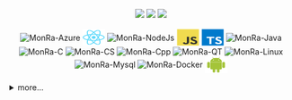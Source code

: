 <!--Hello
<h2><img src="https://emojis.slackmojis.com/emojis/images/1531849430/4246/blob-sunglasses.gif?1531849430" width="30"/> Hi 👋 , I'm MonRá! <img src="https://media.giphy.com/media/12oufCB0MyZ1Go/giphy.gif" width="50"></h2>
-->

<div>
  </p>
  <div align="center">
   <a href="https://www.facebook.com/ramon.chaib" target="_blank"><img src="https://img.shields.io/badge/-Facebook-%230077B5?style=for-the-badge&logo=facebook&logoColor=white" target="_blank"></a> 
  <a href="https://www.instagram.com/monrapps/" target="_blank"><img src="https://img.shields.io/badge/-Instagram-%23E4405F?style=for-the-badge&logo=instagram&logoColor=white" target="_blank"></a>
  <a href="https://www.linkedin.com/in/ramon-chaib-27007635/" target="_blank"><img src="https://img.shields.io/badge/-LinkedIn-%230077B5?style=for-the-badge&logo=linkedin&logoColor=white" target="_blank"></a>   
</div>
  
 <div style="display: inline_block" align="center"><br>
  <img align="center" alt="MonRa-Azure" height="30" width="40" src="https://cdn.jsdelivr.net/gh/devicons/devicon/icons/azure/azure-original.svg">
  <img align="center" alt="MonRa-React" height="30" width="40" src="https://raw.githubusercontent.com/devicons/devicon/master/icons/react/react-original.svg">
  <img align="center" alt="MonRa-NodeJs" height="30" width="40" src="https://cdn.jsdelivr.net/gh/devicons/devicon/icons/nodejs/nodejs-original.svg">
  <img align="center" alt="MonRa-Js" height="30" width="40" src="https://raw.githubusercontent.com/devicons/devicon/master/icons/javascript/javascript-original.svg">     <img align="center" alt="MonRa-Ts" height="30" width="40" src="https://raw.githubusercontent.com/devicons/devicon/master/icons/typescript/typescript-original.svg">
  <img align="center" alt="MonRa-Java" height="30" width="40" src="https://cdn.jsdelivr.net/gh/devicons/devicon/icons/java/java-original.svg">
  <img align="center" alt="MonRa-C" height="30" width="40" src="https://cdn.jsdelivr.net/gh/devicons/devicon/icons/c/c-original.svg">
  <img align="center" alt="MonRa-CS" height="30" width="40" src="https://cdn.jsdelivr.net/gh/devicons/devicon/icons/csharp/csharp-original.svg">
  <img align="center" alt="MonRa-Cpp" height="30" width="40" src="https://cdn.jsdelivr.net/gh/devicons/devicon/icons/cplusplus/cplusplus-original.svg">
  <img align="center" alt="MonRa-QT" height="30" width="40" src="https://cdn.jsdelivr.net/gh/devicons/devicon/icons/qt/qt-original.svg">
  <img align="center" alt="MonRa-Linux" height="30" width="40" src="https://cdn.jsdelivr.net/gh/devicons/devicon/icons/linux/linux-original.svg">
  <img align="center" alt="MonRa-Mysql" height="30" width="40" src="https://cdn.jsdelivr.net/gh/devicons/devicon/icons/mysql/mysql-original.svg">
  <img align="center" alt="MonRa-Docker" height="30" width="40" src="https://cdn.jsdelivr.net/gh/devicons/devicon/icons/docker/docker-original.svg">  
  <img align="center" alt="MonRa-Android" height="30" width="40" src="https://github.com/devicons/devicon/blob/master/icons/android/android-original.svg">
  
</div>
</a>

</br>
<!--
[![github activity graph](https://activity-graph.herokuapp.com/graph?username=monrapps&theme=chartreuse-dark)](https://github.com/monrapps/)
-->
<div>
<details>
      <summary>more...</summary>
      
<!--
### <img src="https://media.giphy.com/media/VgCDAzcKvsR6OM0uWg/giphy.gif" width="50"> A little more about me...  

```javascript
const monra = {
    pronouns: "He" | "Him",
    code: ["any"],
    askMeAbout: ["any"],
    technologies: {
        backEnd: {
            js: ["any"],
        },
        mobileApp: {
            native: ["Android Development"]
        },
        devOps: ["AWS", "Docker🐳", "Route53", "Nginx"],
        databases: ["mongo", "MySql", "sqlite"],
        misc: ["Firebase", "Socket.IO", "selenium", "open-cv", "php", "SuiteApp"]
    },
    architecture: ["Serverless Architecture", "Progressive web applications", "Single page applications"],
    currentFocus: "Building Robots to ease opertations",
    funFact: "There are two ways to write error-free programs; only the third one works"
};
```
-->

---
<!--START_SECTION:waka-->
![Code Time](http://img.shields.io/badge/Code%20Time-1%2C176%20hrs%204%20mins-blue)

![Profile Views](http://img.shields.io/badge/Profile%20Views-0-blue)

![Lines of code](https://img.shields.io/badge/From%20Hello%20World%20I%27ve%20Written-3.2%20million%20lines%20of%20code-blue)

**🐱 My GitHub Data** 

> 📦 63.5 kB Used in GitHub's Storage 
 > 
> 🏆 2,325 Contributions in the Year 2025
 > 
> 🚫 Not Opted to Hire
 > 
> 📜 24 Public Repositories 
 > 
> 🔑 20 Private Repositories 
 > 
**I'm an Early 🐤** 

```text
🌞 Morning                9143 commits        ████████░░░░░░░░░░░░░░░░░   33.12 % 
🌆 Daytime                11834 commits       ███████████░░░░░░░░░░░░░░   42.87 % 
🌃 Evening                4123 commits        ████░░░░░░░░░░░░░░░░░░░░░   14.94 % 
🌙 Night                  2503 commits        ██░░░░░░░░░░░░░░░░░░░░░░░   09.07 % 
```
📅 **I'm Most Productive on Thursday** 

```text
Monday                   5068 commits        █████░░░░░░░░░░░░░░░░░░░░   18.36 % 
Tuesday                  5076 commits        █████░░░░░░░░░░░░░░░░░░░░   18.39 % 
Wednesday                5188 commits        █████░░░░░░░░░░░░░░░░░░░░   18.80 % 
Thursday                 5949 commits        █████░░░░░░░░░░░░░░░░░░░░   21.55 % 
Friday                   3908 commits        ████░░░░░░░░░░░░░░░░░░░░░   14.16 % 
Saturday                 1367 commits        █░░░░░░░░░░░░░░░░░░░░░░░░   04.95 % 
Sunday                   1047 commits        █░░░░░░░░░░░░░░░░░░░░░░░░   03.79 % 
```


📊 **This Week I Spent My Time On** 

```text
🕑︎ Time Zone: America/Sao_Paulo

💬 Programming Languages: 
TypeScript               6 hrs 35 mins       ███████████░░░░░░░░░░░░░░   42.70 % 
JavaScript               3 hrs 48 mins       ██████░░░░░░░░░░░░░░░░░░░   24.65 % 
Other                    2 hrs 40 mins       ████░░░░░░░░░░░░░░░░░░░░░   17.35 % 
Markdown                 37 mins             █░░░░░░░░░░░░░░░░░░░░░░░░   04.03 % 
Bash                     29 mins             █░░░░░░░░░░░░░░░░░░░░░░░░   03.23 % 

🔥 Editors: 
VS Code                  15 hrs 27 mins      █████████████████████████   100.00 % 

🐱‍💻 Projects: 
nlm-gww-watcher          4 hrs 8 mins        ███████░░░░░░░░░░░░░░░░░░   26.78 % 
wlm-frontend             4 hrs 5 mins        ███████░░░░░░░░░░░░░░░░░░   26.45 % 
wlm-backend              3 hrs 8 mins        █████░░░░░░░░░░░░░░░░░░░░   20.29 % 
Unknown Project          1 hr 49 mins        ███░░░░░░░░░░░░░░░░░░░░░░   11.78 % 
gww-v6i                  1 hr 30 mins        ██░░░░░░░░░░░░░░░░░░░░░░░   09.76 % 

💻 Operating System: 
WSL                      13 hrs 33 mins      ██████████████████████░░░   87.78 % 
Windows                  1 hr 53 mins        ███░░░░░░░░░░░░░░░░░░░░░░   12.22 % 
```

**I Mostly Code in C++** 

```text
C                        15 repos            ████░░░░░░░░░░░░░░░░░░░░░   17.86 % 
Python                   9 repos             ███░░░░░░░░░░░░░░░░░░░░░░   10.71 % 
JavaScript               8 repos             ██░░░░░░░░░░░░░░░░░░░░░░░   09.52 % 
Shell                    5 repos             █░░░░░░░░░░░░░░░░░░░░░░░░   05.95 % 
HTML                     5 repos             █░░░░░░░░░░░░░░░░░░░░░░░░   05.95 % 
```



**Timeline**

![Lines of Code chart](https://raw.githubusercontent.com/monrapps/monrapps/master/assets/bar_graph.png)


 Last Updated on 11/06/2025 08:05:49 UTC
<!--END_SECTION:waka-->
